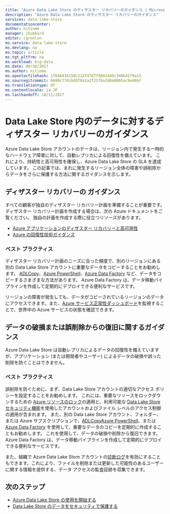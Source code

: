 ```yaml
---
title: "Azure Data Lake Store のディザスター リカバリーのガイダンス | Microsoft Docs"
description: "Azure Data Lake Store のディザスター リカバリーのガイダンス"
services: data-lake-store
documentationcenter: 
author: nitinme
manager: jhubbard
editor: cgronlun
ms.service: data-lake-store
ms.devlang: na
ms.topic: article
ms.tgt_pltfrm: na
ms.workload: big-data
ms.date: 08/30/2017
ms.author: nitinme
ms.openlocfilehash: 1f646016158c212747d7f9841449c348b41f9a15
ms.sourcegitcommit: 6699c77dcbd5f8a1a2f21fba3d0a0005ac9ed6b7
ms.translationtype: HT
ms.contentlocale: ja-JP
ms.lasthandoff: 10/11/2017
---
```

# <a name="disaster-recovery-guidance-for-data-in-data-lake-store"></a>Data Lake Store 内のデータに対するディザスター リカバリーのガイダンス

Azure Data Lake Store アカウントのデータは、リージョン内で発生する一時的なハードウェア障害に対して、自動レプリカによる回復性を備えています。 これにより、持続性と高可用性を確保し、Azure Data Lake Store の SLA を達成しています。 この記事では、まれに発生するリージョン全体の障害や誤削除からデータをさらに保護する方法に関するガイダンスを示します。

## <a name="disaster-recovery-guidance"></a>ディザスター リカバリーの ガイダンス
すべての顧客が独自のディザスター リカバリー計画を準備することが重要です。 ディザスター リカバリー計画を作成する場合は、次の Azure ドキュメントをご覧ください。 独自の計画を作成する際に役立つリソースがあります。

* [Azure アプリケーションのディザスター リカバリーと高可用性](../resiliency/resiliency-disaster-recovery-high-availability-azure-applications.md)
* [Azure の回復性技術ガイダンス](../resiliency/resiliency-technical-guidance.md)

### <a name="best-practices"></a>ベスト プラクティス
ディザスター リカバリー計画のニーズに合った頻度で、別のリージョンにある別の Data Lake Store アカウントに重要なデータをコピーすることをお勧めします。 [ADLCopy](data-lake-store-copy-data-azure-storage-blob.md)、[Azure PowerShell](data-lake-store-get-started-powershell.md)、[Azure Data Factory](../data-factory/connector-azure-data-lake-store.md) など、データをコピーするさまざまな方法があります。 Azure Data Factory は、データ移動パイプラインを作成して定期的にデプロイできる便利なサービスです。

リージョンの障害が発生しても、データがコピーされているリージョンのデータにアクセスできます。また、[Azure サービス正常性ダッシュボード](https://azure.microsoft.com/status/)を監視することで、世界中の Azure サービスの状態を確認できます。

## <a name="data-corruption-or-accidental-deletion-recovery-guidance"></a>データの破損または誤削除からの復旧に関するガイダンス
Azure Data Lake Store は自動レプリカによるデータの回復性を備えていますが、アプリケーション (または開発者やユーザー) によるデータの破損や誤った削除を防ぐことはできません。

### <a name="best-practices"></a>ベスト プラクティス
誤削除を防ぐために、まず、Data Lake Store アカウントの適切なアクセス ポリシーを設定することをお勧めします。  これには、重要なリソースをロックダウンするための [Azure リソースのロック](../azure-resource-manager/resource-group-lock-resources.md)の適用と、利用可能な [Data Lake Store セキュリティ機能](data-lake-store-security-overview.md)を使用したアカウントおよびファイル レベルのアクセス制御の適用が含まれます。 また、別の Data Lake Store アカウント、フォルダー、または Azure サブスクリプションで、[ADLCopy](data-lake-store-copy-data-azure-storage-blob.md)[Azure PowerShell](data-lake-store-get-started-powershell.md)、または [Azure Data Factory](../data-factory/connector-azure-data-lake-store.md) を使用して、重要なデータのコピーを定期的に作成することもお勧めします。  これを使用して、データの破損や削除から復旧できます。 Azure Data Factory は、データ移動パイプラインを作成して定期的にデプロイできる便利なサービスです。

また、組織で Azure Data Lake Store アカウントの[診断ログ](data-lake-store-diagnostic-logs.md)を有効にすることもできます。これにより、ファイルを削除または更新した可能性のあるユーザーに関する情報を提供する、データ アクセスの監査証跡を収集できます。

## <a name="next-steps"></a>次のステップ
* [Azure Data Lake Store の使用を開始する](data-lake-store-get-started-portal.md)
* [Data Lake Store のデータをセキュリティで保護する](data-lake-store-secure-data.md)

